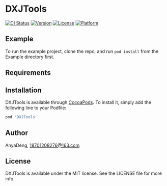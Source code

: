 # DXJTools

[![CI Status](https://img.shields.io/travis/AnyaDeng/DXJTools.svg?style=flat)](https://travis-ci.org/AnyaDeng/DXJTools)
[![Version](https://img.shields.io/cocoapods/v/DXJTools.svg?style=flat)](https://cocoapods.org/pods/DXJTools)
[![License](https://img.shields.io/cocoapods/l/DXJTools.svg?style=flat)](https://cocoapods.org/pods/DXJTools)
[![Platform](https://img.shields.io/cocoapods/p/DXJTools.svg?style=flat)](https://cocoapods.org/pods/DXJTools)

## Example

To run the example project, clone the repo, and run `pod install` from the Example directory first.

## Requirements

## Installation

DXJTools is available through [CocoaPods](https://cocoapods.org). To install
it, simply add the following line to your Podfile:

```ruby
pod 'DXJTools'
```

## Author

AnyaDeng, 18701208276@163.com

## License

DXJTools is available under the MIT license. See the LICENSE file for more info.
